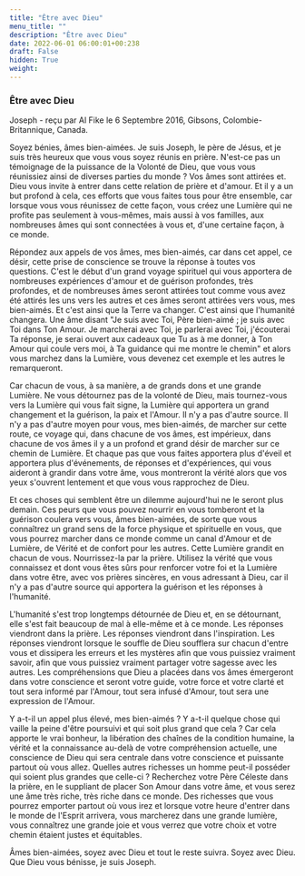 ```yaml
---
title: "Être avec Dieu"
menu_title: ""
description: "Être avec Dieu"
date: 2022-06-01 06:00:01+00:238
draft: False
hidden: True
weight:
---
```

### Être avec Dieu

Joseph - reçu par Al Fike le 6 Septembre 2016, Gibsons, Colombie-Britannique, Canada.

Soyez bénies, âmes bien-aimées. Je suis Joseph, le père de Jésus, et je suis très heureux que vous vous soyez réunis en prière. N'est-ce pas un témoignage de la puissance de la Volonté de Dieu, que vous vous réunissiez ainsi de diverses parties du monde ? Vos âmes sont attirées et. Dieu vous invite à entrer dans cette relation de prière et d'amour. Et il y a un but profond à cela, ces efforts que vous faites tous pour être ensemble, car lorsque vous vous réunissez de cette façon, vous créez une Lumière qui ne profite pas seulement à vous-mêmes, mais aussi à vos familles, aux nombreuses âmes qui sont connectées à vous et, d'une certaine façon, à ce monde.

Répondez aux appels de vos âmes, mes bien-aimés, car dans cet appel, ce désir, cette prise de conscience se trouve la réponse à toutes vos questions. C'est le début d'un grand voyage spirituel qui vous apportera de nombreuses expériences d'amour et de guérison profondes, très profondes, et de nombreuses âmes seront attirées tout comme vous avez été attirés les uns vers les autres et ces âmes seront attirées vers vous, mes bien-aimés. Et c'est ainsi que la Terre va changer. C'est ainsi que l'humanité changera. Une âme disant "Je suis avec Toi, Père bien-aimé ; je suis avec Toi dans Ton Amour. Je marcherai avec Toi, je parlerai avec Toi, j'écouterai Ta réponse, je serai ouvert aux cadeaux que Tu as à me donner, à Ton Amour qui coule vers moi, à Ta guidance qui me montre le chemin" et alors vous marchez dans la Lumière, vous devenez cet exemple et les autres le remarqueront.

Car chacun de vous, à sa manière, a de grands dons et une grande Lumière. Ne vous détournez pas de la volonté de Dieu, mais tournez-vous vers la Lumière qui vous fait signe, la Lumière qui apportera un grand changement et la guérison, la paix et l'Amour. Il n'y a pas d'autre source. Il n'y a pas d'autre moyen pour vous, mes bien-aimés, de marcher sur cette route, ce voyage qui, dans chacune de vos âmes, est impérieux, dans chacune de vos âmes il y a un profond et grand désir de marcher sur ce chemin de Lumière. Et chaque pas que vous faites apportera plus d'éveil et apportera plus d'événements, de réponses et d'expériences, qui vous aideront à grandir dans votre âme, vous montreront la vérité alors que vos yeux s'ouvrent lentement et que vous vous rapprochez de Dieu.

Et ces choses qui semblent être un dilemme aujourd'hui ne le seront plus demain. Ces peurs que vous pouvez nourrir en vous tomberont et la guérison coulera vers vous, âmes bien-aimées, de sorte que vous connaîtrez un grand sens de la force physique et spirituelle en vous, que vous pourrez marcher dans ce monde comme un canal d'Amour et de Lumière, de Vérité et de confort pour les autres. Cette Lumière grandit en chacun de vous. Nourrissez-la par la prière. Utilisez la vérité que vous connaissez et dont vous êtes sûrs pour renforcer votre foi et la Lumière dans votre être, avec vos prières sincères, en vous adressant à Dieu, car il n'y a pas d'autre source qui apportera la guérison et les réponses à l'humanité. 

L'humanité s'est trop longtemps détournée de Dieu et, en se détournant, elle s'est fait beaucoup de mal à elle-même et à ce monde. Les réponses viendront dans la prière. Les réponses viendront dans l'inspiration. Les réponses viendront lorsque le souffle de Dieu soufflera sur chacun d'entre vous et dissipera les erreurs et les mystères afin que vous puissiez vraiment savoir, afin que vous puissiez vraiment partager votre sagesse avec les autres. Les compréhensions que Dieu a placées dans vos âmes émergeront dans votre conscience et seront votre guide, votre force et votre clarté et tout sera informé par l'Amour, tout sera infusé d'Amour, tout sera une expression de l'Amour.

Y a-t-il un appel plus élevé, mes bien-aimés ? Y a-t-il quelque chose qui vaille la peine d'être poursuivi et qui soit plus grand que cela ? Car cela apporte le vrai bonheur, la libération des chaînes de la condition humaine, la vérité et la connaissance au-delà de votre compréhension actuelle, une conscience de Dieu qui sera centrale dans votre conscience et puissante partout où vous allez. Quelles autres richesses un homme peut-il posséder qui soient plus grandes que celle-ci ? Recherchez votre Père Céleste dans la prière, en le suppliant de placer Son Amour dans votre âme, et vous serez une âme très riche, très riche dans ce monde. Des richesses que vous pourrez emporter partout où vous irez et lorsque votre heure d'entrer dans le monde de l'Esprit arrivera, vous marcherez dans une grande lumière, vous connaîtrez une grande joie et vous verrez que votre choix et votre chemin étaient justes et équitables.

Âmes bien-aimées, soyez avec Dieu et tout le reste suivra. Soyez avec Dieu. Que Dieu vous bénisse, je suis Joseph.
